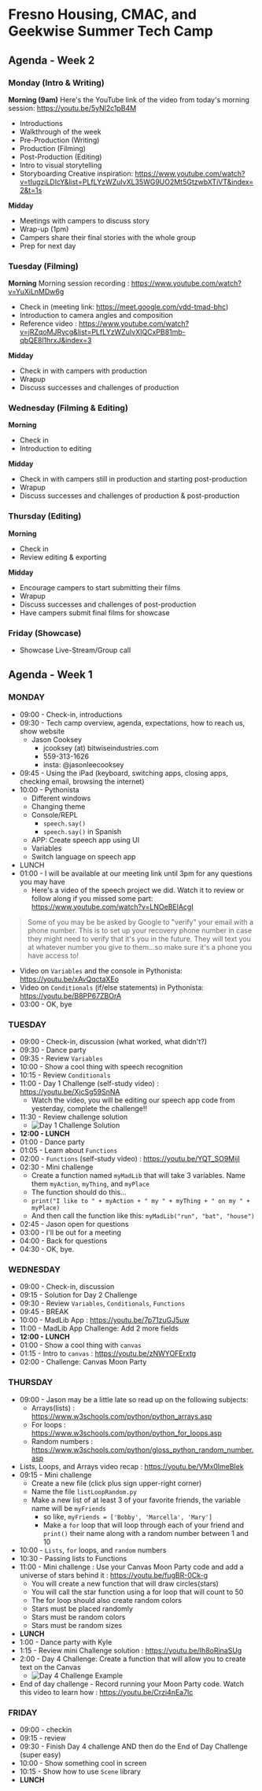 # Fresno Housing, CMAC, and Geekwise Summer Tech Camp #
## Agenda - Week 2 ##

### Monday (Intro & Writing) ###
__Morning (9am)__ Here's the YouTube link of the video from today's morning session:
https://youtu.be/5yNl2c1pB4M
- Introductions
- Walkthrough of the week
- Pre-Production (Writing)
- Production (Filming)
- Post-Production (Editing)
- Intro to visual storytelling
- Storyboarding
Creative inspiration: https://www.youtube.com/watch?v=tIugziLDIcY&list=PLfLYzWZuIvXL35WG9UO2Mt5GtzwbXTiVT&index=2&t=1s

__Midday__
- Meetings with campers to discuss story
- Wrap-up (1pm)
- Campers share their final stories with the whole group
- Prep for next day


### Tuesday (Filming) ###
__Morning__ Morning session recording : https://www.youtube.com/watch?v=YuXiLnMDw6g
- Check in (meeting link: https://meet.google.com/vdd-tmad-bhc)
- Introduction to camera angles and composition
- Reference video : https://www.youtube.com/watch?v=jRZqoMJRycg&list=PLfLYzWZuIvXIQCxPB81mb-qbQE8l1hrxJ&index=3

__Midday__
- Check in with campers with production
- Wrapup
- Discuss successes and challenges of production


### Wednesday (Filming & Editing) ###
__Morning__
- Check in
- Introduction to editing

__Midday__
- Check in with campers still in production and starting post-production
- Wrapup
- Discuss successes and challenges of production & post-production


### Thursday (Editing) ###
__Morning__
- Check in
- Review editing & exporting

__Midday__
- Encourage campers to start submitting their films
- Wrapup
- Discuss successes and challenges of post-production
- Have campers submit final films for showcase


### Friday (Showcase) ###
- Showcase Live-Stream/Group call



## Agenda - Week 1 ##

### MONDAY ###
- 09:00 - Check-in, introductions   
- 09:30 - Tech camp overview, agenda, expectations, how to reach us, show website
  - Jason Cooksey
      - jcooksey (at) bitwiseindustries.com
      - 559-313-1626
      - insta: @jasonleecooksey
- 09:45 - Using the iPad (keyboard, switching apps, closing apps, checking email, browsing the internet)
- 10:00 - Pythonista
  - Different windows
  - Changing theme
  - Console/REPL
    - ```speech.say()```
    - ```speech.say()``` in Spanish
  - APP: Create speech app using UI
  - Variables
  - Switch language on speech app
- LUNCH
- 01:00 - I will be available at our meeting link until 3pm for any questions you may have
  - Here's a video of the speech project we did. Watch it to review or follow along if you missed some part: https://www.youtube.com/watch?v=LNOeBElAcgI

> Some of you may be be asked by Google to "verify" your email with a phone number. This is to set up your recovery phone number in case they might need to verify that it's you in the future. They will text you at whatever number you give to them...so make sure it's a phone you have access to!   

  - Video on ```Variables``` and the console in Pythonista: https://youtu.be/xAvQqctaXEo
  - Video on ```Conditionals``` (if/else statements) in Pythonista: https://youtu.be/B8PP67ZBOrA
  - 03:00 - OK, bye


### TUESDAY ###
- 09:00 - Check-in, discussion (what worked, what didn't?)
- 09:30 - Dance party
- 09:35 - Review ```Variables```
- 10:00 - Show a cool thing with speech recognition
- 10:15 - Review ```Conditionals```
- 11:00 - Day 1 Challenge (self-study video) : https://youtu.be/XjcSg59SnNA
  - Watch the video, you will be editing our speech app code from yesterday, complete the challenge!!
- 11:30 - Review challenge solution
  - ![Day 1 Challenge Solution](https://github.com/zeromile/fresnotechcamp/blob/master/screenshots/day01-challenge-solution.jpg)
- __12:00 - LUNCH__
- 01:00 - Dance party
- 01:05 - Learn about ```Functions```
- 02:00 - ```Functions``` (self-study video) : https://youtu.be/YQT_SO9MijI
- 02:30 - Mini challenge
  - Create a function named ```myMadLib``` that will take 3 variables. Name them ```myAction```, ```myThing```, and ```myPlace```
  - The function should do this...
  - ```print("I like to " + myAction + " my " + myThing + " on my " + myPlace)```
  - And then call the function like this: ```myMadLib("run", "bat", "house")```
- 02:45 - Jason open for questions
- 03:00 - I'll be out for a meeting
- 04:00 - Back for questions
- 04:30 - OK, bye.


### WEDNESDAY ###
- 09:00 - Check-in, discussion
- 09:15 - Solution for Day 2 Challenge
- 09:30 - Review ```Variables```, ```Conditionals```, ```Functions```
- 09:45 - BREAK
- 10:00 - MadLib App : https://youtu.be/7p71zuGJ5uw
- 11:00 - MadLib App Challenge: Add 2 more fields
- __12:00 - LUNCH__
- 01:00 - Show a cool thing with ```canvas```
- 01:15 - Intro to ```canvas``` : https://youtu.be/zNWYOFErxtg
- 02:00 - Challenge: Canvas Moon Party


### THURSDAY ###
- 09:00 - Jason may be a little late so read up on the following subjects:
  - Arrays(lists) : https://www.w3schools.com/python/python_arrays.asp
  - For loops : https://www.w3schools.com/python/python_for_loops.asp
  - Random numbers : https://www.w3schools.com/python/gloss_python_random_number.asp
- Lists, Loops, and Arrays video recap : https://youtu.be/VMx0lmeBIek
- 09:15 - Mini challenge
  - Create a new file (click plus sign upper-right corner)
  - Name the file ```listLoopRandom.py```
  - Make a new list of at least 3 of your favorite friends, the variable name will be ```myFriends```
    - so like, ```myFriends = ['Bobby', 'Marcella', 'Mary']```
    - Make a ```for``` loop that will loop through each of your friend and ```print()``` their name along with a random number between 1 and 10
- 10:00 - ```Lists```, ```for``` loops, and ```random``` numbers
- 10:30 - Passing lists to Functions
- 11:00 - Mini challenge : Use your Canvas Moon Party code and add a universe of stars behind it : https://youtu.be/fugBR-0Ck-g
  - You will create a new function that will draw circles(stars)
  - You will call the star function using a for loop that will count to 50
  - The for loop should also create random colors
  - Stars must be placed randomly
  - Stars must be random colors
  - Stars must be random sizes
- __LUNCH__
- 1:00 - Dance party with Kyle
- 1:15 - Review mini Challenge solution : https://youtu.be/Ih8oRinaSUg
- 2:00 - Day 4 Challenge: Create a function that will allow you to create text on the Canvas
  - ![Day 4 Challenge Example](https://github.com/zeromile/fresnotechcamp/blob/master/screenshots/day04-challenge-solution.jpg)
- End of day challenge - Record running your Moon Party code. Watch this video to learn how : https://youtu.be/Crzi4nEa7lc


### FRIDAY ###
- 09:00 - checkin
- 09:15 - review
- 09:30 - Finish Day 4 challenge AND then do the End of Day Challenge (super easy)
- 10:00 - Show something cool in screen
- 10:15 - Show how to use ```Scene``` library
- __LUNCH__
